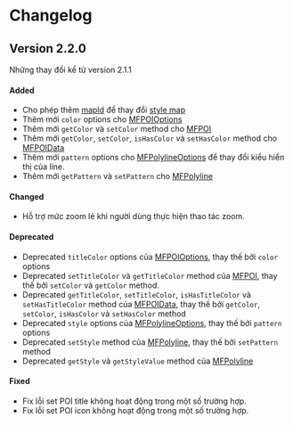 # Changelog

## Version 2.2.0

Những thay đổi kể từ version 2.1.1

#### Added

- Cho phép thêm [mapId](/reference/map?id=map-id) để thay đổi [style map](https://map.map4d.vn/user/platform/map-style/)
- Thêm mới `color` options cho [MFPOIOptions](/reference/poi?id=poi-options)
- Thêm mới `getColor` và `setColor` method cho [MFPOI](/reference/poi?id=poi-class)
- Thêm mới `getColor`, `setColor`, `isHasColor` và `setHasColor` method cho [MFPOIData](/reference/poi-overlay?id=mfpoidata-class)
- Thêm mới `pattern` options cho [MFPolylineOptions](/reference/polyline?id=polyline-options) để thay đổi kiểu hiển thị của line.
- Thêm mới `getPattern` và `setPattern` cho [MFPolyline](/reference/polyline?id=polyline-class)


#### Changed

- Hỗ trợ mức zoom lẻ khi người dùng thực hiện thao tác zoom.

#### Deprecated

- Deprecated `titleColor` options của [MFPOIOptions](/reference/poi?id=poi-options), thay thế bởi `color` options
- Deprecated `setTitleColor` và `getTitleColor` method của [MFPOI](/reference/poi?id=poi-class), thay thế bởi `setColor` và `getColor` method.
- Deprecated `getTitleColor`, `setTitleColor`, `isHasTitleColor` và `setHasTitleColor` method của [MFPOIData](reference/poi-overlay?id=mfpoidata-class), thay thế
bởi `getColor`, `setColor`, `isHasColor` và `setHasColor` method
- Deprecated `style` options của [MFPolylineOptions](/reference/polyline?id=polyline-options), thay thế bởi `pattern` options
- Deprecated `setStyle` method của [MFPolyline](/reference/polyline?id=polyline-class), thay thế bởi `setPattern` method
- Deprecated `getStyle` và `getStyleValue` method của [MFPolyline](/reference/polyline?id=polyline-class)

<!-- #### Removed -->

#### Fixed

- Fix lỗi set POI title không hoạt động trong một số trường hợp.
- Fix lỗi set POI icon không hoạt động trong một số trường hợp.

<!-- #### Security -->
